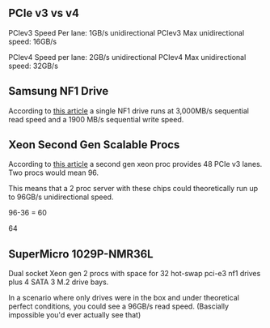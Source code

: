 
## PCIe v3 vs v4

PCIev3 Speed Per lane: 1GB/s unidirectional
PCIev3 Max unidirectional speed: 16GB/s

PCIev4 Speed per lane: 2GB/s unidirectional
PCIev4 Max unidirectional speed: 32GB/s

## Samsung NF1 Drive

According to [this article](https://www.anandtech.com/show/12567/hands-on-samsung-nf1-16-tb-ssds) a single NF1 drive runs at 3,000MB/s sequential read speed and a 1900 MB/s sequential write speed.

## Xeon Second Gen Scalable Procs

According to [this article](https://www.intel.com/content/dam/www/public/us/en/documents/product-briefs/2nd-gen-xeon-scalable-processors-brief-Feb-2020-2.pdf) a second gen xeon proc provides 48 PCIe v3 lanes. Two procs would mean 96.

This means that a 2 proc server with these chips could theoretically run up to 96GB/s unidirectional speed.

96-36 = 60

64

## SuperMicro 1029P-NMR36L

Dual socket Xeon gen 2 procs with space for 32 hot-swap pci-e3 nf1 drives plus 4 SATA 3 M.2 drive bays.

In a scenario where only drives were in the box and under theoretical perfect conditions, you could see a 96GB/s read speed. (Bascially impossible you'd ever actually see that)



